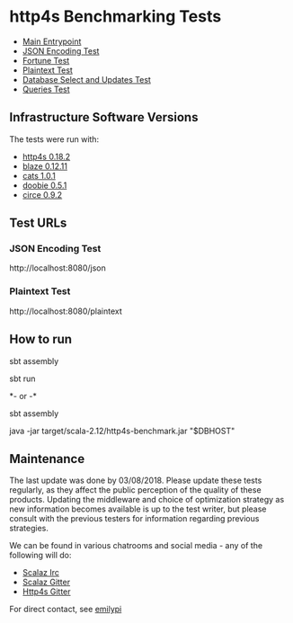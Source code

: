 # http4s Benchmarking Tests

- [Main Entrypoint](src/main/scala/http4s/techempower/benchmark/Server.scala)
- [JSON Encoding Test]((src/main/scala/http4s/techempower/benchmark/http/JsonHttpEndpoint.scala))
- [Fortune Test]((src/main/scala/http4s/techempower/benchmark/http/FortuneHttpEndpoint.scala))
- [Plaintext Test]((src/main/scala/http4s/techempower/benchmark/http/PlaintextHttpEndpoint.scala))
- [Database Select and Updates Test]((src/main/scala/http4s/techempower/benchmark/http/DatabaseHttpEndpoint.scala))
- [Queries Test]((src/main/scala/http4s/techempower/benchmark/http/QueriesHttpEndpoint.scala))




## Infrastructure Software Versions
The tests were run with:

- [http4s 0.18.2](http://http4s.org/)
- [blaze 0.12.11](https://github.com/http4s/blaze/)
- [cats 1.0.1](https://typelevel.org/cats)
- [doobie 0.5.1](https://tpolecat.github.io/doobie/)
- [circe 0.9.2](https://circe.github.io/circe/)

## Test URLs
### JSON Encoding Test

http://localhost:8080/json

### Plaintext Test

http://localhost:8080/plaintext

## How to run
sbt assembly

sbt run

\*- or -*

sbt assembly

java -jar target/scala-2.12/http4s-benchmark.jar "$DBHOST"

## Maintenance

The last update was done by 03/08/2018. Please update these tests regularly, as they affect
the public perception of the quality of these products. Updating the middleware and choice
of optimization strategy as new information becomes available is up to the test writer, but
please consult with the previous testers for information regarding previous strategies.

We can be found in various chatrooms and social media - any of the following will do:

- [Scalaz Irc](http://irc.freenode.net/scalaz)
- [Scalaz Gitter](https://gitter.im/scalaz/scalaz)
- [Http4s Gitter](https://gitter.im/http4s/http4s)

For direct contact, see [emilypi](emilypi@cohomolo.gy)